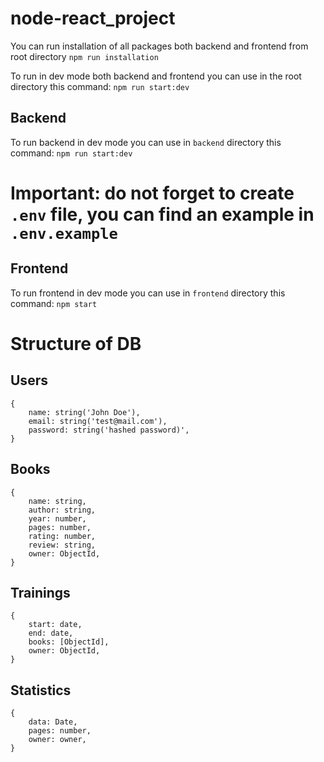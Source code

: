 # node-react_project

You can run installation of all packages both backend and frontend from root directory
`npm run installation`

To run in dev mode both backend and frontend you can use in the root directory this command:
`npm run start:dev`

## Backend

To run backend in dev mode you can use in `backend` directory this command:
`npm run start:dev`

# Important: do not forget to create `.env` file, you can find an example in `.env.example`

## Frontend

To run frontend in dev mode you can use in `frontend` directory this command:
`npm start`

# Structure of DB

## Users

```
{
    name: string('John Doe'),
    email: string('test@mail.com'),
    password: string('hashed password)',
}
```

## Books

```
{
    name: string,
    author: string,
    year: number,
    pages: number,
    rating: number,
    review: string,
    owner: ObjectId,
}
```

## Trainings

```
{
    start: date,
    end: date,
    books: [ObjectId],
    owner: ObjectId,
}
```

## Statistics

```
{
    data: Date,
    pages: number,
    owner: owner,
}
```
